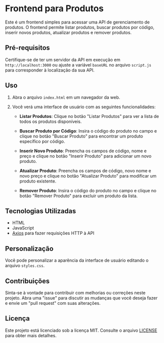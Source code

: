 # Frontend para Produtos

Este é um frontend simples para acessar uma API de gerenciamento de produtos. O frontend permite listar produtos, buscar produtos por código, inserir novos produtos, atualizar produtos e remover produtos.

## Pré-requisitos

Certifique-se de ter um servidor da API em execução em `http://localhost:3000` ou ajuste a variável `baseURL` no arquivo `script.js` para corresponder à localização da sua API.

## Uso

1. Abra o arquivo `index.html` em um navegador da web.

2. Você verá uma interface de usuário com as seguintes funcionalidades:

   - **Listar Produtos**: Clique no botão "Listar Produtos" para ver a lista de todos os produtos disponíveis.

   - **Buscar Produto por Código**: Insira o código do produto no campo e clique no botão "Buscar Produto" para encontrar um produto específico por código.

   - **Inserir Novo Produto**: Preencha os campos de código, nome e preço e clique no botão "Inserir Produto" para adicionar um novo produto.

   - **Atualizar Produto**: Preencha os campos de código, novo nome e novo preço e clique no botão "Atualizar Produto" para modificar um produto existente.

   - **Remover Produto**: Insira o código do produto no campo e clique no botão "Remover Produto" para excluir um produto da lista.

## Tecnologias Utilizadas

- HTML
- JavaScript
- [Axios](https://github.com/axios/axios) para fazer requisições HTTP à API

## Personalização

Você pode personalizar a aparência da interface de usuário editando o arquivo `styles.css`.

## Contribuições

Sinta-se à vontade para contribuir com melhorias ou correções neste projeto. Abra uma "issue" para discutir as mudanças que você deseja fazer e envie um "pull request" com suas alterações.

## Licença

Este projeto está licenciado sob a licença MIT. Consulte o arquivo [LICENSE](LICENSE) para obter mais detalhes.
